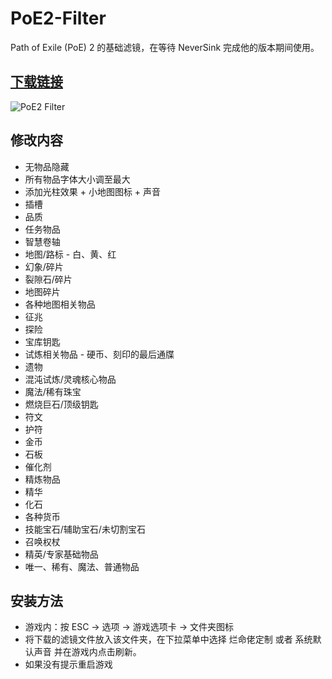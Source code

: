 
# PoE2-Filter
Path of Exile (PoE) 2 的基础滤镜，在等待 NeverSink 完成他的版本期间使用。

## [下载链接](https://github.com/mathon654/POE2-filter/archive/refs/tags/v1.0.2.zip)

![PoE2 Filter](https://i.imgur.com/8PAflBI.jpeg)

## 修改内容
- 无物品隐藏
- 所有物品字体大小调至最大
- 添加光柱效果 + 小地图图标 + 声音
- 插槽
- 品质
- 任务物品
- 智慧卷轴
- 地图/路标 - 白、黄、红
- 幻象/碎片
- 裂隙石/碎片
- 地图碎片
- 各种地图相关物品
- 征兆
- 探险
- 宝库钥匙
- 试炼相关物品 - 硬币、刻印的最后通牒
- 遗物
- 混沌试炼/灵魂核心物品
- 魔法/稀有珠宝
- 燃烧巨石/顶级钥匙
- 符文
- 护符
- 金币
- 石板
- 催化剂
- 精炼物品
- 精华
- 化石
- 各种货币
- 技能宝石/辅助宝石/未切割宝石
- 召唤权杖
- 精英/专家基础物品
- 唯一、稀有、魔法、普通物品


## 安装方法
- 游戏内：按 ESC -> 选项 -> 游戏选项卡 -> 文件夹图标
- 将下载的滤镜文件放入该文件夹，在下拉菜单中选择 烂命佬定制 或者 系统默认声音 并在游戏内点击刷新。  
- 如果没有提示重启游戏

